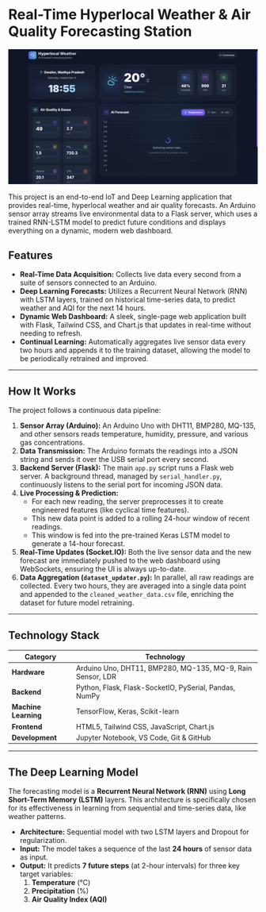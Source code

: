 # Real-Time Hyperlocal Weather & Air Quality Forecasting Station

![Dashboard Screenshot](Screenshort.png) <!-- **Important:** Replace this path with the actual path to your screenshot after you upload it to your repo -->

This project is an end-to-end IoT and Deep Learning application that provides real-time, hyperlocal weather and air quality forecasts. An Arduino sensor array streams live environmental data to a Flask server, which uses a trained RNN-LSTM model to predict future conditions and displays everything on a dynamic, modern web dashboard.

## Features

-   **Real-Time Data Acquisition:** Collects live data every second from a suite of sensors connected to an Arduino.
-   **Deep Learning Forecasts:** Utilizes a Recurrent Neural Network (RNN) with LSTM layers, trained on historical time-series data, to predict weather and AQI for the next 14 hours.
-   **Dynamic Web Dashboard:** A sleek, single-page web application built with Flask, Tailwind CSS, and Chart.js that updates in real-time without needing to refresh.
-   **Continual Learning:** Automatically aggregates live sensor data every two hours and appends it to the training dataset, allowing the model to be periodically retrained and improved.

---

## How It Works

The project follows a continuous data pipeline:

1.  **Sensor Array (Arduino):** An Arduino Uno with DHT11, BMP280, MQ-135, and other sensors reads temperature, humidity, pressure, and various gas concentrations.
2.  **Data Transmission:** The Arduino formats the readings into a JSON string and sends it over the USB serial port every second.
3.  **Backend Server (Flask):** The main `app.py` script runs a Flask web server. A background thread, managed by `serial_handler.py`, continuously listens to the serial port for incoming JSON data.
4.  **Live Processing & Prediction:**
    * For each new reading, the server preprocesses it to create engineered features (like cyclical time features).
    * This new data point is added to a rolling 24-hour window of recent readings.
    * This window is fed into the pre-trained Keras LSTM model to generate a 14-hour forecast.
5.  **Real-Time Updates (Socket.IO):** Both the live sensor data and the new forecast are immediately pushed to the web dashboard using WebSockets, ensuring the UI is always up-to-date.
6.  **Data Aggregation (`dataset_updater.py`):** In parallel, all raw readings are collected. Every two hours, they are averaged into a single data point and appended to the `cleaned_weather_data.csv` file, enriching the dataset for future model retraining.

---

## Technology Stack

| Category          | Technology                                                              |
| ----------------- | ----------------------------------------------------------------------- |
| **Hardware** | Arduino Uno, DHT11, BMP280, MQ-135, MQ-9, Rain Sensor, LDR                |
| **Backend** | Python, Flask, Flask-SocketIO, PySerial, Pandas, NumPy                  |
| **Machine Learning**| TensorFlow, Keras, Scikit-learn                                         |
| **Frontend** | HTML5, Tailwind CSS, JavaScript, Chart.js                               |
| **Development** | Jupyter Notebook, VS Code, Git & GitHub                                 |

---

## The Deep Learning Model

The forecasting model is a **Recurrent Neural Network (RNN)** using **Long Short-Term Memory (LSTM)** layers. This architecture is specifically chosen for its effectiveness in learning from sequential and time-series data, like weather patterns.

-   **Architecture:** Sequential model with two LSTM layers and Dropout for regularization.
-   **Input:** The model takes a sequence of the last **24 hours** of sensor data as input.
-   **Output:** It predicts **7 future steps** (at 2-hour intervals) for three key target variables:
    1.  **Temperature** (°C)
    2.  **Precipitation** (%)
    3.  **Air Quality Index (AQI)**

